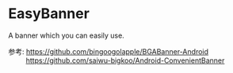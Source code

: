 # EasyBanner
A banner which you can easily use.

参考: https://github.com/bingoogolapple/BGABanner-Android <br>
&nbsp;&nbsp;&nbsp;&nbsp;&nbsp;&nbsp;&nbsp;&nbsp;&nbsp;https://github.com/saiwu-bigkoo/Android-ConvenientBanner



